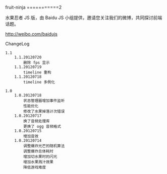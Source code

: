 fruit-ninja
===========2

水果忍者 JS 版，由 Baidu JS 小组提供，邀请您关注我们的微博，共同探讨前端话题。

http://weibo.com/baidujs

ChangeLog

	1.1
		1.1.20120720
			删除 fps 显示
		1.1.20120719
			timeline 重构
		1.1.20120718
			timeline 多例化

	1.0
		1.0.20120718
			状态管理器增加事件监听
			性能优化
			修改了水果掉落计次错误
		1.0.20120717
			换了音频处理库
			更换了 ogg 音频格式
		1.0.20120715
			增加音效
		1.0.20120714
			调整爆炸光芒的随机算法
			调整爆炸总体耗时
			增加切水果时的闪光
			增加水果溅汁效果
			降低游戏难度

